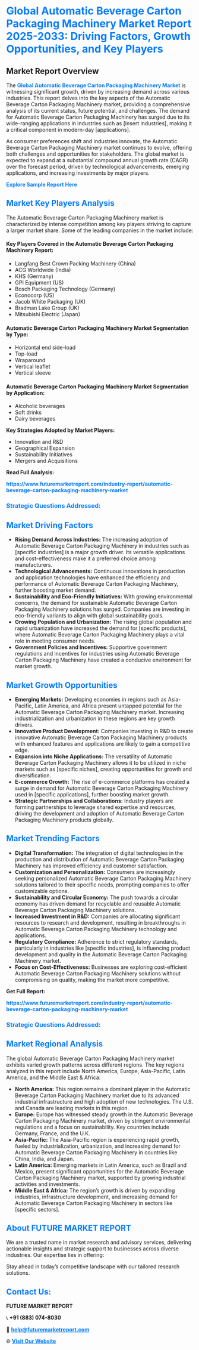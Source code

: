<h1 style="color: #007BFF;">Global Automatic Beverage Carton Packaging Machinery Market Report 2025-2033: Driving Factors, Growth Opportunities, and Key Players</h1>

<section id="overview">
<h2>Market Report Overview</h2>
<p>The <a href="https://www.futuremarketreport.com/industry-report/automatic-beverage-carton-packaging-machinery-market" style="color: #007BFF; text-decoration: none;"><strong>Global Automatic Beverage Carton Packaging Machinery Market</strong></a> is witnessing significant growth, driven by increasing demand across various industries. This report delves into the key aspects of the Automatic Beverage Carton Packaging Machinery market, providing a comprehensive analysis of its current status, future potential, and challenges. The demand for Automatic Beverage Carton Packaging Machinery has surged due to its wide-ranging applications in industries such as [insert industries], making it a critical component in modern-day [applications].</p>
<p>As consumer preferences shift and industries innovate, the Automatic Beverage Carton Packaging Machinery market continues to evolve, offering both challenges and opportunities for stakeholders. The global market is expected to expand at a substantial compound annual growth rate (CAGR) over the forecast period, driven by technological advancements, emerging applications, and increasing investments by major players.</p>
</section>

<section id="overview">
<p><a href="https://www.futuremarketreport.com/request-sample/reportId=54625" style="color: #007BFF; text-decoration: none;"><strong>Explore Sample Report Here</strong></a></p>
</section>

<section id="key-players">
<h2 style="color: #007BFF;">Market Key Players Analysis</h2>
<p>The Automatic Beverage Carton Packaging Machinery market is characterized by intense competition among key players striving to capture a larger market share. Some of the leading companies in the market include:</p>
<h4>Key Players Covered in the Automatic Beverage Carton Packaging Machinery Report:</h4>
<ul><li>Langfang Best Crown Packing Machinery (China)</li><li>ACG Worldwide (India)</li><li>KHS (Germany)</li><li>GPI Equipment (US)</li><li>Bosch Packaging Technology (Germany)</li><li>Econocorp (US)</li><li>Jacob White Packaging (UK)</li><li>Bradman Lake Group (UK)</li><li>Mitsubishi Electric (Japan)</li></ul>
<h4>Automatic Beverage Carton Packaging Machinery Market Segmentation by Type:</h4>
<ul><li>Horizontal end side-load</li><li>Top-load</li><li>Wraparound</li><li>Vertical leaflet</li><li>Vertical sleeve</li></ul>

<h4>Automatic Beverage Carton Packaging Machinery Market Segmentation by Application:</h4>
<ul><li>Alcoholic beverages</li><li>Soft drinks</li><li>Dairy beverages</li></ul>
<p><strong>Key Strategies Adopted by Market Players:</strong></p>
<ul>
<li>Innovation and R&D</li>
<li>Geographical Expansion</li>
<li>Sustainability Initiatives</li>
<li>Mergers and Acquisitions</li>
</ul>
</section>

<section>
<p><strong>Read Full Analysis: </strong></p><a href="https://www.futuremarketreport.com/industry-report/automatic-beverage-carton-packaging-machinery-market" style="color: #007BFF; text-decoration: none;"><strong>https://www.futuremarketreport.com/industry-report/automatic-beverage-carton-packaging-machinery-market</strong></a>
<h3 style="color: #007BFF;">Strategic Questions Addressed:</h3>
</section>

<section id="driving-factors">
<h2 style="color: #007BFF;">Market Driving Factors</h2>
<ul>
<li><strong>Rising Demand Across Industries:</strong> The increasing adoption of Automatic Beverage Carton Packaging Machinery in industries such as [specific industries] is a major growth driver. Its versatile applications and cost-effectiveness make it a preferred choice among manufacturers.</li>
<li><strong>Technological Advancements:</strong> Continuous innovations in production and application technologies have enhanced the efficiency and performance of Automatic Beverage Carton Packaging Machinery, further boosting market demand.</li>
<li><strong>Sustainability and Eco-Friendly Initiatives:</strong> With growing environmental concerns, the demand for sustainable Automatic Beverage Carton Packaging Machinery solutions has surged. Companies are investing in eco-friendly variants to align with global sustainability goals.</li>
<li><strong>Growing Population and Urbanization:</strong> The rising global population and rapid urbanization have increased the demand for [specific products], where Automatic Beverage Carton Packaging Machinery plays a vital role in meeting consumer needs.</li>
<li><strong>Government Policies and Incentives:</strong> Supportive government regulations and incentives for industries using Automatic Beverage Carton Packaging Machinery have created a conducive environment for market growth.</li>
</ul>
</section>

<section id="growth-opportunities">
<h2 style="color: #007BFF;">Market Growth Opportunities</h2>
<ul>
<li><strong>Emerging Markets:</strong> Developing economies in regions such as Asia-Pacific, Latin America, and Africa present untapped potential for the Automatic Beverage Carton Packaging Machinery market. Increasing industrialization and urbanization in these regions are key growth drivers.</li>
<li><strong>Innovative Product Development:</strong> Companies investing in R&D to create innovative Automatic Beverage Carton Packaging Machinery products with enhanced features and applications are likely to gain a competitive edge.</li>
<li><strong>Expansion into Niche Applications:</strong> The versatility of Automatic Beverage Carton Packaging Machinery allows it to be utilized in niche markets such as [specific niches], creating opportunities for growth and diversification.</li>
<li><strong>E-commerce Growth:</strong> The rise of e-commerce platforms has created a surge in demand for Automatic Beverage Carton Packaging Machinery used in [specific applications], further boosting market growth.</li>
<li><strong>Strategic Partnerships and Collaborations:</strong> Industry players are forming partnerships to leverage shared expertise and resources, driving the development and adoption of Automatic Beverage Carton Packaging Machinery products globally.</li>
</ul>
</section>

<section id="trending-factors">
<h2 style="color: #007BFF;">Market Trending Factors</h2>
<ul>
<li><strong>Digital Transformation:</strong> The integration of digital technologies in the production and distribution of Automatic Beverage Carton Packaging Machinery has improved efficiency and customer satisfaction.</li>
<li><strong>Customization and Personalization:</strong> Consumers are increasingly seeking personalized Automatic Beverage Carton Packaging Machinery solutions tailored to their specific needs, prompting companies to offer customizable options.</li>
<li><strong>Sustainability and Circular Economy:</strong> The push towards a circular economy has driven demand for recyclable and reusable Automatic Beverage Carton Packaging Machinery solutions.</li>
<li><strong>Increased Investment in R&D:</strong> Companies are allocating significant resources to research and development, resulting in breakthroughs in Automatic Beverage Carton Packaging Machinery technology and applications.</li>
<li><strong>Regulatory Compliance:</strong> Adherence to strict regulatory standards, particularly in industries like [specific industries], is influencing product development and quality in the Automatic Beverage Carton Packaging Machinery market.</li>
<li><strong>Focus on Cost-Effectiveness:</strong> Businesses are exploring cost-efficient Automatic Beverage Carton Packaging Machinery solutions without compromising on quality, making the market more competitive.</li>
</ul>
</section>

<section>
<p><strong>Get Full Report: </strong></p><a href="https://www.futuremarketreport.com/industry-report/automatic-beverage-carton-packaging-machinery-market" style="color: #007BFF; text-decoration: none;"><strong>https://www.futuremarketreport.com/industry-report/automatic-beverage-carton-packaging-machinery-market</strong></a>
<h3 style="color: #007BFF;">Strategic Questions Addressed:</h3>
</section>


<section id="regional-analysis">
<h2 style="color: #007BFF;">Market Regional Analysis</h2>
<p>The global Automatic Beverage Carton Packaging Machinery market exhibits varied growth patterns across different regions. The key regions analyzed in this report include North America, Europe, Asia-Pacific, Latin America, and the Middle East & Africa:</p>
<ul>
<li><strong>North America:</strong> This region remains a dominant player in the Automatic Beverage Carton Packaging Machinery market due to its advanced industrial infrastructure and high adoption of new technologies. The U.S. and Canada are leading markets in this region.</li>
<li><strong>Europe:</strong> Europe has witnessed steady growth in the Automatic Beverage Carton Packaging Machinery market, driven by stringent environmental regulations and a focus on sustainability. Key countries include Germany, France, and the U.K.</li>
<li><strong>Asia-Pacific:</strong> The Asia-Pacific region is experiencing rapid growth, fueled by industrialization, urbanization, and increasing demand for Automatic Beverage Carton Packaging Machinery in countries like China, India, and Japan.</li>
<li><strong>Latin America:</strong> Emerging markets in Latin America, such as Brazil and Mexico, present significant opportunities for the Automatic Beverage Carton Packaging Machinery market, supported by growing industrial activities and investments.</li>
<li><strong>Middle East & Africa:</strong> The region’s growth is driven by expanding industries, infrastructure development, and increasing demand for Automatic Beverage Carton Packaging Machinery in sectors like [specific sectors].</li>
</ul>
</section>

<footer>
<h2 style="color: #007BFF;">About FUTURE MARKET REPORT</h2>
<p>We are a trusted name in market research and advisory services, delivering actionable insights and strategic support to businesses across diverse industries. Our expertise lies in offering:</p>

<p>Stay ahead in today’s competitive landscape with our tailored research solutions.</p>

<h2 style="color: #007BFF;">Contact Us:</h2>
<p><strong>FUTURE MARKET REPORT</strong></p>
<p>📞 <strong>+91 (883) 074-8030</strong></p>
<p>📧 <strong><a href="mailto:help@futuremarketreport.com" style="color: #007BFF;">help@futuremarketreport.com</a></strong></p>
<p>🌐 <strong><a href="https://www.futuremarketreport.com/" style="color: #007BFF;">Visit Our Website</a></strong></p>
</footer>